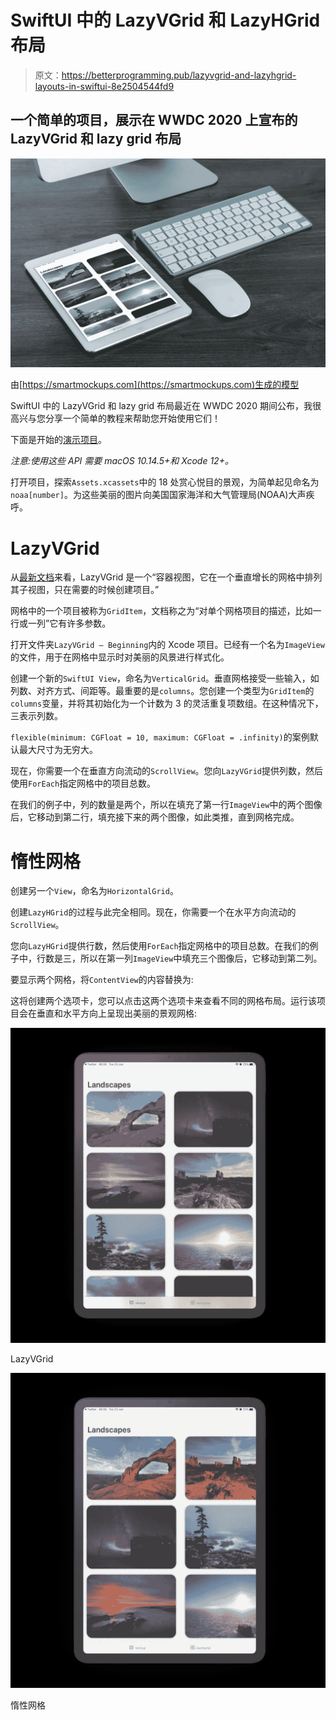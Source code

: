 # SwiftUI 中的 LazyVGrid 和 LazyHGrid 布局

> 原文：<https://betterprogramming.pub/lazyvgrid-and-lazyhgrid-layouts-in-swiftui-8e2504544fd9>

## 一个简单的项目，展示在 WWDC 2020 上宣布的 LazyVGrid 和 lazy grid 布局

![](img/ad8d0da78ae6332242be4b31056b6c2b.png)

由[https://smartmockups.com](https://smartmockups.com)生成的模型

SwiftUI 中的 LazyVGrid 和 lazy grid 布局最近在 WWDC 2020 期间公布，我很高兴与您分享一个简单的教程来帮助您开始使用它们！

下面是开始的[演示项目](https://github.com/rudrankriyam/Grid-Example-SwiftUI)。

*注意:使用这些 API 需要 macOS 10.14.5+和 Xcode 12+。*

打开项目，探索`Assets.xcassets`中的 18 处赏心悦目的景观，为简单起见命名为`noaa[number]`。为这些美丽的图片向美国国家海洋和大气管理局(NOAA)大声疾呼。

# LazyVGrid

从[最新文档](https://developer.apple.com/documentation/swiftui/lazyvgrid)来看，LazyVGrid 是一个“容器视图，它在一个垂直增长的网格中排列其子视图，只在需要的时候创建项目。”

网格中的一个项目被称为`GridItem`，文档称之为“对单个网格项目的描述，比如一行或一列”它有许多参数。

打开文件夹`LazyVGrid — Beginning`内的 Xcode 项目。已经有一个名为`ImageView`的文件，用于在网格中显示时对美丽的风景进行样式化。

创建一个新的`SwiftUI View`，命名为`VerticalGrid`。垂直网格接受一些输入，如列数、对齐方式、间距等。最重要的是`columns`。您创建一个类型为`GridItem`的`columns`变量，并将其初始化为一个计数为 3 的灵活重复项数组。在这种情况下，三表示列数。

`flexible(minimum: CGFloat = 10, maximum: CGFloat = .infinity)`的案例默认最大尺寸为无穷大。

现在，你需要一个在垂直方向流动的`ScrollView`。您向`LazyVGrid`提供列数，然后使用`ForEach`指定网格中的项目总数。

在我们的例子中，列的数量是两个，所以在填充了第一行`ImageView`中的两个图像后，它移动到第二行，填充接下来的两个图像，如此类推，直到网格完成。

# 惰性网格

创建另一个`View`，命名为`HorizontalGrid`。

创建`LazyHGrid`的过程与此完全相同。现在，你需要一个在水平方向流动的`ScrollView`。

您向`LazyHGrid`提供行数，然后使用`ForEach`指定网格中的项目总数。在我们的例子中，行数是三，所以在第一列`ImageView`中填充三个图像后，它移动到第二列。

要显示两个网格，将`ContentView`的内容替换为:

这将创建两个选项卡，您可以点击这两个选项卡来查看不同的网格布局。运行该项目会在垂直和水平方向上呈现出美丽的景观网格:

![](img/dbd7d65e7894faa4f4b3a0dd1137e999.png)

LazyVGrid

![](img/bd1f8f2d4aa31ceac67dcb8f217bfa10.png)

惰性网格